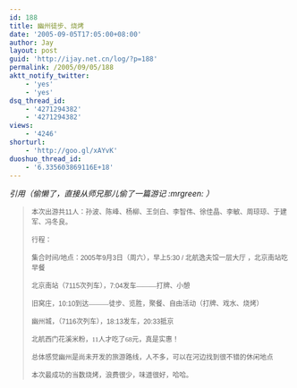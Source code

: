 ```yaml
---
id: 188
title: 幽州徒步、烧烤
date: '2005-09-05T17:05:00+08:00'
author: Jay
layout: post
guid: 'http://ijay.net.cn/log/?p=188'
permalink: /2005/09/05/188
aktt_notify_twitter:
    - 'yes'
    - 'yes'
dsq_thread_id:
    - '4271294382'
    - '4271294382'
views:
    - '4246'
shorturl:
    - 'http://goo.gl/xAYvK'
duoshuo_thread_id:
    - '6.335603869116E+18'
---
```


<em>引用（偷懒了，直接从师兄那儿偷了一篇游记 :mrgreen: ）</em>
<blockquote>
<div>

<span style="font-family: Arial; font-size: xx-small;"><span style="font-size: 9pt; font-family: Arial;">本次出游共11</span></span><span style="font-family: 宋体; font-size: xx-small;"><span style="font-size: 9pt; font-family: 宋体;">人：孙波、陈峰、杨柳、王剑白、李智伟、徐佳晶、李敏</span></span><span style="font-family: 宋体; font-size: xx-small;"><span style="font-size: 9pt; font-family: 宋体;">、周琼琼、于建军、冯冬良。</span></span>

<span style="font-family: 宋体; font-size: xx-small;"><span style="font-size: 9pt; font-family: 宋体;">行程：</span></span>

<span style="font-family: 宋体; font-size: xx-small;"></span><span style="font-family: Arial; font-size: xx-small;"><span style="font-size: 9pt; font-family: Arial;"><span><span style="font-family: Times New Roman; font-size: xx-small;"><span style="font-style: normal; font-variant: normal; font-weight: normal; font-size: 7pt; line-height: normal; font-size-adjust: none; font-stretch: normal; font-family: 'Times New Roman';"> </span></span></span></span></span><span style="font-family: 宋体; font-size: xx-small;"><span style="font-size: 9pt; font-family: 宋体;">集合时间</span></span><span style="font-family: Arial; font-size: xx-small;"><span style="font-size: 9pt; font-family: Arial;">/</span></span><span style="font-family: 宋体; font-size: xx-small;"><span style="font-size: 9pt; font-family: 宋体;">地点：</span></span><span style="font-family: Arial; font-size: xx-small;"><span style="font-size: 9pt; font-family: Arial;">2005</span></span><span style="font-family: 宋体; font-size: xx-small;"><span style="font-size: 9pt; font-family: 宋体;">年</span></span><span style="font-family: Arial; font-size: xx-small;"><span style="font-size: 9pt; font-family: Arial;">9</span></span><span style="font-family: 宋体; font-size: xx-small;"><span style="font-size: 9pt; font-family: 宋体;">月</span></span><span style="font-family: Arial; font-size: xx-small;"><span style="font-size: 9pt; font-family: Arial;">3</span></span><span style="font-family: 宋体; font-size: xx-small;"><span style="font-size: 9pt; font-family: 宋体;">日</span></span><span style="font-family: 宋体; font-size: xx-small;"><span style="font-size: 9pt; font-family: 宋体;">（周六），早上</span></span><span style="font-family: Arial; font-size: xx-small;"><span style="font-size: 9pt; font-family: Arial;">5:30 / </span></span><span style="font-family: 宋体; font-size: xx-small;"><span style="font-size: 9pt; font-family: 宋体;">北航逸夫馆一层大厅</span></span><span style="font-family: Arial; font-size: xx-small;"><span style="font-size: 9pt; font-family: Arial;"> </span></span><span style="font-family: 宋体; font-size: xx-small;"><span style="font-size: 9pt; font-family: 宋体;">，北京南站吃早餐</span></span>

<span style="font-family: 宋体; font-size: xx-small;"><span style="font-size: 9pt; font-family: 宋体;">北京南站（</span></span><span style="font-family: Arial; font-size: xx-small;"><span style="font-size: 9pt; font-family: Arial;">7115</span></span><span style="font-family: 宋体; font-size: xx-small;"><span style="font-size: 9pt; font-family: 宋体;">次列车），</span></span><span style="font-family: Arial; font-size: xx-small;"><span style="font-size: 9pt; font-family: Arial;">7:04</span></span><span style="font-family: 宋体; font-size: xx-small;"><span style="font-size: 9pt; font-family: 宋体;">发车―――打牌、小憩</span></span>

<span style="font-family: 宋体; font-size: xx-small;"><span style="font-size: 9pt; font-family: 宋体;">旧窝庄，</span></span><span style="font-family: Arial; font-size: xx-small;"><span style="font-size: 9pt; font-family: Arial;">10:10</span></span><span style="font-family: 宋体; font-size: xx-small;"><span style="font-size: 9pt; font-family: 宋体;">到达―――徒步、览胜，</span></span><span style="font-family: 宋体; font-size: xx-small;"><span style="font-size: 9pt; font-family: 宋体;">聚餐、自由活动（打牌、戏水、烧烤）</span></span>

<span style="font-family: Arial; font-size: xx-small;"><span style="font-size: 9pt; font-family: Arial;"><span><span style="font-family: Times New Roman; font-size: xx-small;"><span style="font-style: normal; font-variant: normal; font-weight: normal; font-size: 7pt; line-height: normal; font-size-adjust: none; font-stretch: normal; font-family: 'Times New Roman';"> </span></span></span></span></span><span style="font-family: 宋体; font-size: xx-small;"><span style="font-size: 9pt; font-family: 宋体;">幽州城，（</span></span><span style="font-family: Arial; font-size: xx-small;"><span style="font-size: 9pt; font-family: Arial;">7116</span></span><span style="font-family: 宋体; font-size: xx-small;"><span style="font-size: 9pt; font-family: 宋体;">次列车），</span></span><span style="font-family: Arial; font-size: xx-small;"><span style="font-size: 9pt; font-family: Arial;">18:13</span></span><span style="font-family: 宋体; font-size: xx-small;"><span style="font-size: 9pt; font-family: 宋体;">发车，</span></span><span style="font-family: Arial; font-size: xx-small;"><span style="font-size: 9pt; font-family: Arial;">20:33</span></span><span style="font-family: 宋体; font-size: xx-small;"><span style="font-size: 9pt; font-family: 宋体;">抵京</span></span>

<span style="font-family: 宋体; font-size: xx-small;"><span style="font-size: 9pt; font-family: 宋体;">北航西门花溪米粉，11人才吃了68元，真是实惠！</span></span>

<span style="font-family: 宋体; font-size: xx-small;"></span>

<span style="font-family: 宋体; font-size: xx-small;"><span style="font-size: 9pt; font-family: 宋体;">总体感觉幽州是尚未开发的旅游路线，人不多，可以在河边找到很不错的休闲地点</span></span>

<span style="font-family: 宋体; font-size: xx-small;"><span style="font-size: 9pt; font-family: 宋体;">本次最成功的当数烧烤，浪费很少，味道很好，哈哈。</span></span></div></blockquote>